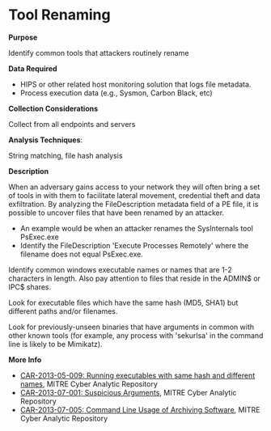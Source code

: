 # Tool Renaming

**Purpose**

Identify common tools that attackers routinely rename

**Data Required**

* HIPS or other related host monitoring solution that logs file metadata.
* Process execution data (e.g., Sysmon, Carbon Black, etc) 

**Collection Considerations**

Collect from all endpoints and servers

**Analysis Techniques**: 

String matching, file hash analysis

**Description**

When an adversary gains access to your network they will often bring a set of tools in with them to facilitate lateral movement, credential theft and data exfiltration.  By analyzing the FileDescription metadata field of a PE file, it is possible to uncover files that have been renamed by an attacker.

* An example would be when an attacker renames the SysInternals tool PsExec.exe
* Identify the FileDescription 'Execute Processes Remotely' where the filename does not equal PsExec.exe.

Identify common windows executable names or names that are 1-2 characters in length.  Also pay attention to files that reside in the ADMIN$ or IPC$ shares.

Look for executable files which have the same hash (MD5, SHA1) but different paths and/or filenames.  

Look for previously-unseen binaries that have arguments in common with other known tools (for example, any process with 'sekurlsa' in the command line is likely to be Mimikatz).

**More Info**

* [CAR-2013-05-009: Running executables with same hash and different names](https://car.mitre.org/wiki/CAR-2013-05-009), MITRE Cyber Analytic Repository
* [CAR-2013-07-001: Suspicious Arguments](https://car.mitre.org/wiki/CAR-2013-07-001), MITRE Cyber Analytic Repository
* [CAR-2013-07-005: Command Line Usage of Archiving Software](https://car.mitre.org/wiki/CAR-2013-07-005), MITRE Cyber Analytic Repository

